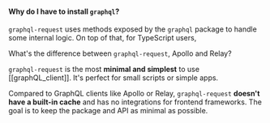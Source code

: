 #### Why do I have to install `graphql`?

`graphql-request` uses methods exposed by the `graphql` package to handle some internal logic. On top of that, for TypeScript users, 


What's the difference between `graphql-request`, Apollo and Relay?

`graphql-request` is the most **minimal and simplest** to use [[graphQL_client]]. It's perfect for small scripts or simple apps.

Compared to GraphQL clients like Apollo or Relay, `graphql-request` **doesn't have a built-in cache** and has no integrations for frontend frameworks. The goal is to keep the package and API as minimal as possible.